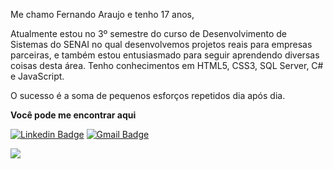 <!--
**fernandoaraujodev/fernandoaraujodev** is a ✨ _special_ ✨ repository because its `README.md` (this file) appears on your GitHub profile.

Here are some ideas to get you started:

- 🔭 I’m currently working on ...
- 🌱 I’m currently learning ...
- 👯 I’m looking to collaborate on ...
- 🤔 I’m looking for help with ...
- 💬 Ask me about ...
- 📫 How to reach me: ...
- 😄 Pronouns: ...
- ⚡ Fun fact: ...
-->

<p>Me chamo Fernando Araujo e tenho 17 anos,<p>
<p>Atualmente estou no 3º semestre do curso de Desenvolvimento de Sistemas do SENAI no qual desenvolvemos projetos reais para empresas parceiras, e também estou entusiasmado para seguir aprendendo diversas coisas desta área. Tenho conhecimentos em HTML5, CSS3, SQL Server, C# e JavaScript.<p>
 
<p>O sucesso é a soma de pequenos esforços repetidos dia após dia.
 
**Você pode me encontrar aqui**<p>
 
[![Linkedin Badge](https://img.shields.io/badge/-Fernando%20Araujo-0e76a8?style=square&logo=Linkedin&logoColor=white&link=https://www.linkedin.com/in/fernando-vinicius-conceicao-araujo/)](https://www.linkedin.com/in/fernando-vinicius-conceicao-araujo/) [![Gmail Badge](https://img.shields.io/badge/-fernandovcaraujo@gmail.com-ff2222?style=square&logo=Gmail&logoColor=white&link=mailto:fernandovcaraujo@gmail.com)](mailto:fernandovcaraujo@gmail.com)


 <img align="left" src="https://github-readme-stats.vercel.app/api?username=fernandoaraujodev&show_icons=true" />
